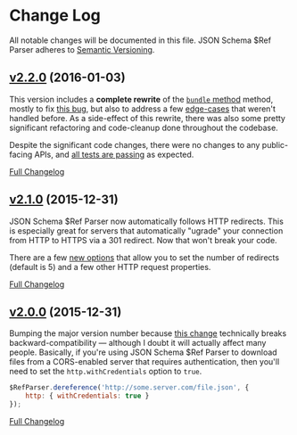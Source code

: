 # Change Log
All notable changes will be documented in this file.
JSON Schema $Ref Parser adheres to [Semantic Versioning](http://semver.org/).


## [v2.2.0](https://github.com/BigstickCarpet/json-schema-ref-parser/tree/v2.2.0) (2016-01-03)

This version includes a **complete rewrite** of the [`bundle` method](https://github.com/BigstickCarpet/json-schema-ref-parser/blob/master/docs/ref-parser.md#bundleschema-options-callback) method, mostly to fix [this bug](https://github.com/BigstickCarpet/swagger-parser/issues/16), but also to address a few [edge-cases](https://github.com/BigstickCarpet/json-schema-ref-parser/commit/ca9b322879519e4bcb2dcf6e63f08ac254b90868) that weren't handled before.  As a side-effect of this rewrite, there was also some pretty significant refactoring and code-cleanup done throughout the codebase.

Despite the significant code changes, there were no changes to any public-facing APIs, and [all tests are passing](http://bigstickcarpet.com/json-schema-ref-parser/tests/index.html) as expected.

[Full Changelog](https://github.com/BigstickCarpet/json-schema-ref-parser/compare/v2.1.0...v2.2.0)


## [v2.1.0](https://github.com/BigstickCarpet/json-schema-ref-parser/tree/v2.1.0) (2015-12-31)

JSON Schema $Ref Parser now automatically follows HTTP redirects. This is especially great for servers that automatically "ugrade" your connection from HTTP to HTTPS via a 301 redirect. Now that won't break your code.

There are a few [new options](https://github.com/BigstickCarpet/json-schema-ref-parser/blob/master/docs/options.md) that allow you to set the number of redirects (default is 5) and a few other HTTP request properties.

[Full Changelog](https://github.com/BigstickCarpet/json-schema-ref-parser/compare/v2.0.0...v2.1.0)


## [v2.0.0](https://github.com/BigstickCarpet/json-schema-ref-parser/tree/v2.0.0) (2015-12-31)

Bumping the major version number because [this change](https://github.com/BigstickCarpet/json-schema-ref-parser/pull/5) technically breaks backward-compatibility &mdash; although I doubt it will actually affect many people.  Basically, if you're using JSON Schema $Ref Parser to download files from a CORS-enabled server that requires authentication, then you'll need to set the `http.withCredentials` option to `true`.

```javascript
$RefParser.dereference('http://some.server.com/file.json', {
    http: { withCredentials: true }
});
```

[Full Changelog](https://github.com/BigstickCarpet/json-schema-ref-parser/compare/v1.4.1...v2.0.0)
